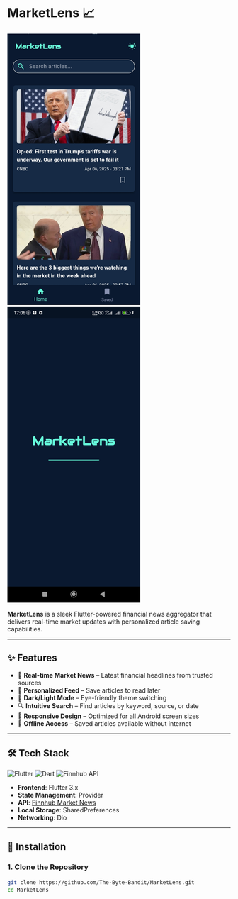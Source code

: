 # MarketLens 📈

<p float="left">
  <img src="assets/img/Screenshot_1.jpg" width="300" />
  <img src="assets/img/Screenshot_2.jpg" width="300" />
</p>

**MarketLens** is a sleek Flutter-powered financial news aggregator that delivers real-time market updates with personalized article saving capabilities.

---

## ✨ Features

- 📡 **Real-time Market News** – Latest financial headlines from trusted sources
- 🔖 **Personalized Feed** – Save articles to read later
- 🌙 **Dark/Light Mode** – Eye-friendly theme switching
- 🔍 **Intuitive Search** – Find articles by keyword, source, or date
- 📱 **Responsive Design** – Optimized for all Android screen sizes
- 📴 **Offline Access** – Saved articles available without internet

---

## 🛠️ Tech Stack

![Flutter](https://img.shields.io/badge/Flutter-02569B?style=for-the-badge&logo=flutter&logoColor=white)
![Dart](https://img.shields.io/badge/Dart-0175C2?style=for-the-badge&logo=dart&logoColor=white)
![Finnhub API](https://img.shields.io/badge/Finnhub-6DB33F?style=for-the-badge&logo=virustotal&logoColor=white)

- **Frontend**: Flutter 3.x
- **State Management**: Provider
- **API**: [Finnhub Market News](https://finnhub.io/)
- **Local Storage**: SharedPreferences
- **Networking**: Dio

---

## 🚀 Installation

### 1. Clone the Repository

```bash
git clone https://github.com/The-Byte-Bandit/MarketLens.git
cd MarketLens
```
